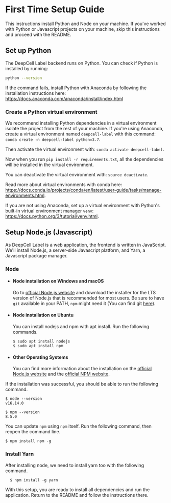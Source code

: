 # First Time Setup Guide

This instructions install Python and Node on your machine. If you've worked with Python or Javascript projects on your machine, skip this instructions and proceed with the README.

## Set up Python

The DeepCell Label backend runs on Python. You can check if Python is installed by running:

```bash
python --version
```

If the command fails, install Python with Anaconda by following the installation instructions here: https://docs.anaconda.com/anaconda/install/index.html

### Create a Python virtual environment

We recommend installing Python dependencies in a virtual environment isolate the project from the rest of your machine. If you're using Anaconda, create a virtual environment named `deepcell-label` with this command: `conda create -n deepcell-label python=3.7`.

Then activate the virtual environment with: `conda activate deepcell-label`.

Now when you run `pip install -r requirements.txt`, all the dependencies will be installed in the virtual environment.

You can deactivate the virtual environment with: `source deactivate`.

Read more about virtual environments with conda here: https://docs.conda.io/projects/conda/en/latest/user-guide/tasks/manage-environments.html.

If you are not using Anaconda, set up a virtual environment with Python's built-in virtual environment manager `venv`: https://docs.python.org/3/tutorial/venv.html.

## Setup Node.js (Javascript)

As DeepCell Label is a web application, the frontend is written in JavaScript. We'll install Node.js, a server-side Javascript platform, and Yarn, a Javascript package manager.

<!-- adapted from https://gist.github.com/Igormandello/57d57ee9a9f32a5414009cbe191db432 -->

### Node

- #### Node installation on Windows and macOS

  Go to [official Node.js website](https://nodejs.org/) and download the installer for the LTS version of Node.js that is recommended for most users.
  Be sure to have `git` available in your PATH, `npm` might need it (You can find git [here](https://git-scm.com/)).

- #### Node installation on Ubuntu

  You can install nodejs and npm with apt install. Run the following commands.

      $ sudo apt install nodejs
      $ sudo apt install npm

- #### Other Operating Systems
  You can find more information about the installation on the [official Node.js website](https://nodejs.org/) and the [official NPM website](https://npmjs.org/).

If the installation was successful, you should be able to run the following command.

    $ node --version
    v16.14.0

    $ npm --version
    8.5.0

You can update `npm` using `npm` itself. Run the following command, then reopen the command line.

    $ npm install npm -g

### Install Yarn

After installing node, we need to install yarn too with the following command.

      $ npm install -g yarn

With this setup, you are ready to install all dependencies and run the application. Return to the README and follow the instructions there.

